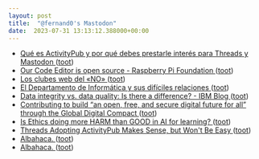 ```yaml
---
layout: post
title:  "@fernand0's Mastodon"
date:  2023-07-31 13:13:12.388000+00:00
---
```

*  [Qué es ActivityPub y por qué debes prestarle interés para Threads y Mastodon ](https://wwwhatsnew.com/2023/07/16/que-es-activitypub-y-por-que-debes-prestarle-interes-para-threads-y-mastodon) ([toot](https://mastodon.social/@fernand0/110808871230938129))
*  [Our Code Editor is open source - Raspberry Pi Foundation ](https://www.raspberrypi.org/blog/code-editor-open-source) ([toot](https://mastodon.social/@fernand0/110808760966898537))
*  [Los clubes web del «NO» ](https://www.microsiervos.com/archivo/internet/clubes-web-no.htm) ([toot](https://mastodon.social/@fernand0/110808396090671977))
*  [El Departamento de Informática y sus difíciles relaciones ](https://changlonet.com/blog/el-departamento-de-informatica-y-sus-dificiles-relaciones) ([toot](https://mastodon.social/@fernand0/110808255368071827))
*  [Data integrity vs. data quality: Is there a difference? - IBM Blog ](https://www.ibm.com/blog/data-integrity-vs-data-quality-is-there-a-difference) ([toot](https://mastodon.social/@fernand0/110808020893118407))
*  [Contributing to build “an open, free, and secure digital future for all” through the Global Digital Compact ](https://diff.wikimedia.org/2023/07/17/contributing-to-build-an-open-free-and-secure-digital-future-for-all-through-the-global-digital-compact) ([toot](https://mastodon.social/@fernand0/110807819472206342))
*  [Is Ethics doing more HARM than GOOD in AI for learning? ](http://donaldclarkplanb.blogspot.com/2023/07/ethics-ai-and-moral-high-horses-6.htm) ([toot](https://mastodon.social/@fernand0/110807449549317998))
*  [Threads Adopting ActivityPub Makes Sense, but Won't Be Easy ](https://thenewstack.io/threads-adopting-activitypub-makes-sense-but-wont-be-easy) ([toot](https://mastodon.social/@fernand0/110804288609228048))
*  [Albahaca. ](https://avecesunafoto.wordpress.com/2023/07/30/albahaca-6) ([toot](https://mastodon.social/@fernand0/110804275848036698))
*  [Albahaca. ](https://avecesunafoto.wordpress.com/2023/07/30/albahaca-6) ([toot](https://mastodon.social/@fernand0/110804230794964330))
